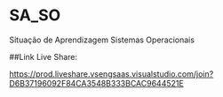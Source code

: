 # SA_SO

Situação de Aprendizagem Sistemas Operacionais

##Link Live Share:

https://prod.liveshare.vsengsaas.visualstudio.com/join?D6B37196092F84CA3548B333BCAC9644521E
